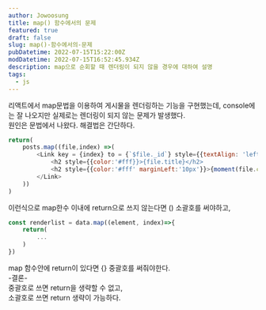 ```yaml
---
author: Jowoosung
title: map() 함수에서의 문제
featured: true
draft: false
slug: map()-함수에서의-문제
pubDatetime: 2022-07-15T15:22:00Z
modDatetime: 2022-07-15T16:52:45.934Z
description: map으로 순회할 때 렌더링이 되지 않을 경우에 대하여 설명
tags: 
  - js
---  
```


리액트에서 map문법을 이용하여 게시물을 렌더링하는 기능을 구현했는데, console에는 잘 나오지만 실제로는 렌더링이 되지 않는 문제가 발생했다.  
원인은 문법에서 나왔다. 해결법은 간단하다.  
```javascript
return(
    posts.map((file,index) =>(
        <Link key = {index} to = {`$file._id`} style={{textAlign: 'left', marginLeft:'80px'}}>
            <h2 style={{color:'#fff}}>{file.title}</h2>
            <h2 style={{color:'#fff' marginLeft:'10px'}}>{moment(file.createAt).format("MMM Do YY")}</h2>
        </Link>
    ))
)
```

이런식으로 map한수 이내에 return으로 쓰지 않는다면 () 소괄호를 써야하고,
```javascript
const renderlist = data.map((element, index)=>{
    return(
        ...
    )
})
```
map 함수안에 return이 있다면 {} 중괄호를 써줘야한다.  
-결론-  
중괄호로 쓰면 return을 생략할 수 없고,  
소괄호로 쓰면 return 생략이 가능하다.  